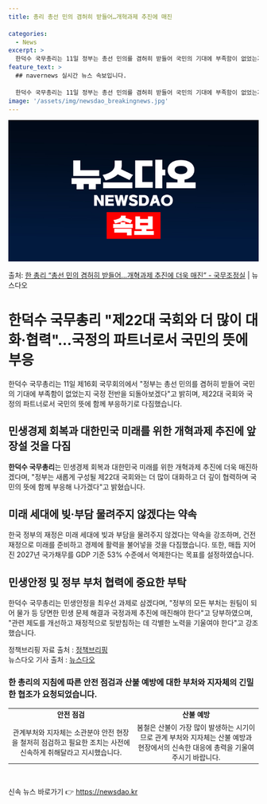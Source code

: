 ```yaml
---
title: 총리 총선 민의 겸허히 받들어…개혁과제 추진에 매진

categories:
  - News
excerpt: >
  한덕수 국무총리는 11일 정부는 총선 민의를 겸허히 받들어 국민의 기대에 부족함이 없었는지 국정 전반을 되돌…
feature_text: >
  ## navernews 실시간 뉴스 속보입니다.

  한덕수 국무총리는 11일 정부는 총선 민의를 겸허히 받들어 국민의 기대에 부족함이 없었는지 국정 전반을 되돌…
image: '/assets/img/newsdao_breakingnews.jpg'
---
```


![뉴스다오 속보](/assets/img/newsdao_breakingnews.jpg)

<p>출처: <a href="https://newsdao.kr/3568" rel="dofollow">한 총리 “총선 민의 겸허히 받들어…개혁과제 추진에 더욱 매진” - 국무조정실</a> | 뉴스다오</p>

<h1 data-ke-size="size26"><b>한덕수 국무총리 "제22대 국회와 더 많이 대화·협력"…국정의 파트너로서 국민의 뜻에 부응</b></h1>

<p data-ke-size="size16">한덕수 국무총리는 11일 제16회 국무회의에서 "정부는 총선 민의를 겸허히 받들어 국민의 기대에 부족함이 없었는지 국정 전반을 되돌아보겠다"고 밝히며, 제22대 국회와 국정의 파트너로서 국민의 뜻에 함께 부응하기로 다짐했습니다.</p>

<h2 data-ke-size="size24"><b>민생경제 회복과 대한민국 미래를 위한 개혁과제 추진에 앞장설 것을 다짐</b></h2>

<p data-ke-size="size16"><b>한덕수 국무총리</b>는 민생경제 회복과 대한민국 미래를 위한 개혁과제 추진에 더욱 매진하겠다며, "정부는 새롭게 구성될 제22대 국회와는 더 많이 대화하고 더 깊이 협력하며 국민의 뜻에 함께 부응해 나가겠다"고 밝혔습니다.</p>

<h2 data-ke-size="size24"><b>미래 세대에 빚·부담 물려주지 않겠다는 약속</b></h2>

<p data-ke-size="size16">한국 정부의 재정은 미래 세대에 빚과 부담을 물려주지 않겠다는 약속을 강조하며, 건전 재정으로 미래를 준비하고 경제에 활력을 불어넣을 것을 다짐했습니다. 또한, 매듭 지어진 2027년 국가채무를 GDP 기준 53% 수준에서 억제한다는 목표를 설정하였습니다.</p>

<h2 data-ke-size="size24"><b>민생안정 및 정부 부처 협력에 중요한 부탁</b></h2>

<p data-ke-size="size16">한덕수 국무총리는 민생안정을 최우선 과제로 삼겠다며, "정부의 모든 부처는 원팀이 되어 물가 등 당면한 민생 문제 해결과 국정과제 추진에 매진해야 한다"고 당부하였으며, "관련 제도를 개선하고 재정적으로 뒷받침하는 데 각별한 노력을 기울여야 한다"고 강조했습니다.</p>

<p data-ke-size="size16">정책브리핑 자료 출처 : <a href="https://www.korea.kr/">정책브리핑</a><br>뉴스다오 기사 출처 : <a href="https://newsdao.kr/3568">뉴스다오</a></p>
<h3 data-ke-size="size22">한 총리의 지침에 따른 안전 점검과 산불 예방에 대한 부처와 지자체의 긴밀한 협조가 요청되었습니다.</h3>
<table>
	<tbody>
		<tr>
			<td style="text-align: center; width: 50%; height: 17px;"><b>안전 점검</b></td>
			<td style="text-align: center; width: 50%; height: 17px;"><b>산불 예방</b></td>
		</tr>
		<tr>
			<td style="text-align: center; height: 17px;">관계부처와 지자체는 소관분야 안전 현장을 철저히 점검하고 필요한 조치는 사전에 신속하게 취해달라고 지시했습니다.</td>
			<td style="text-align: center; height: 17px;">봄철은 산불이 가장 많이 발생하는 시기이므로 관계 부처와 지자체는 산불 예방과 현장에서의 신속한 대응에 총력을 기울여 주시기 바랍니다.</td>
		</tr>
	</tbody>
</table>
<p data-ke-size="size16">&nbsp;</p> 

신속 뉴스 바로가기 👉 <a href="https://newsdao.kr" rel="dofollow">https://newsdao.kr</a>


